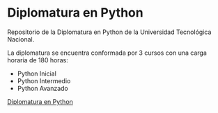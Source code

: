 # Diplomatura en Python 
Repositorio de la Diplomatura en Python de la Universidad Tecnológica Nacional. 

La diplomatura se encuentra conformada por 3 cursos con una carga horaria de 180 horas:
* Python Inicial
* Python Intermedio
* Python Avanzado

[Diplomatura en Python](URL "https://sceu.frba.utn.edu.ar/e-learning/detalle/diplomatura/1413/diplomatura-en-python")
